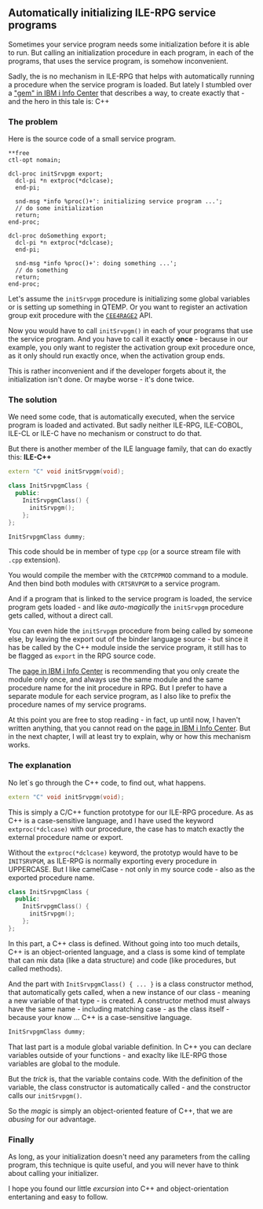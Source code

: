 ## Automatically initializing ILE-RPG service programs

Sometimes your service program needs some initialization before it is able to run. 
But calling an initialization procedure in each program, in each of the programs,
that uses the service program, is somehow inconvenient.

Sadly, the is no mechanism in ILE-RPG that helps with automatically running a procedure
when the service program is loaded. But lately I stumbled over a ["gem" in IBM i Info Center](https://www.ibm.com/support/pages/initializing-context-during-service-program-activation)
that describes a way, to create exactly that - and the hero in this tale is: C++

### The problem

Here is the source code of a small service program. 

```rpgle
**free
ctl-opt nomain;

dcl-proc initSrvpgm export;
  dcl-pi *n extproc(*dclcase);
  end-pi;

  snd-msg *info %proc()+': initializing service program ...';
  // do some initialization
  return;
end-proc;

dcl-proc doSomething export;
  dcl-pi *n extproc(*dclcase);
  end-pi;

  snd-msg *info %proc()+': doing something ...';
  // do something 
  return;
end-proc;
```

Let's assume the `initSrvpgm` procedure is initializing some global variables or is setting up
something in QTEMP. Or you want to register an activation group exit procedure with the 
[`CEE4RAGE2`](https://www.ibm.com/docs/api/v1/content/ssw_ibm_i_76/apis/CEE4RAGE2.htm) API.

Now you would have to call `initSrvpgm()` in each of your programs that use the service program.
And you have to call it exactly **once** - because in our example, you only want to register the
activation group exit procedure once, as it only should run exactly once, when the activation
group ends.

This is rather inconvenient and if the developer forgets about it, the initialization isn't done.
Or maybe worse - it's done twice.

### The solution

We need some code, that is automatically executed, when the service program is loaded and 
activated. But sadly neither ILE-RPG, ILE-COBOL, ILE-CL or ILE-C have no mechanism or construct
to do that.

But there is another member of the ILE language family, that can do exactly this: **ILE-C++**

```cpp
extern "C" void initSrvpgm(void);

class InitSrvpgmClass {                    
  public:                              
    InitSrvpgmClass() {      
      initSrvpgm();  
    };
};                                    

InitSrvpgmClass dummy;
```

This code should be in member of type `cpp` (or a source stream file with `.cpp` extension).

You would compile the member with the `CRTCPPMOD` command to a module. And then bind both
modules with `CRTSRVPGM` to a service program.

And if a program that is linked to the service program is loaded, the service program gets 
loaded - and like *auto-magically* the `initSrvpgm` procedure gets called, without a direct
call.

You can even hide the `initSrvpgm` procedure from being called by someone else, by leaving the
export out of the binder language source - but since it has be called by the C++ module inside
the service program, it still has to be flagged as `export` in the RPG source code.

The [page in IBM i Info Center](https://www.ibm.com/support/pages/initializing-context-during-service-program-activation)
is recommending that you only create the module only once, and always use the same module and
the same procedure name for the init procedure in RPG. But I prefer to have a separate module
for each service program, as I also like to prefix the procedure names of my service programs.

At this point you are free to stop reading - in fact, up until now, I haven't written anything,
that you cannot read on the [page in IBM i Info Center](https://www.ibm.com/support/pages/initializing-context-during-service-program-activation).
But in the next chapter, I will at least try to explain, why or how this mechanism works.

### The explanation

No let`s go through the C++ code, to find out, what happens.

```cpp
extern "C" void initSrvpgm(void);
```

This is simply a C/C++ function prototype for our ILE-RPG procedure. As as C++ is a 
case-sensitive language, and I have used the keyword `extproc(*dclcase)` with our procedure, 
the case has to match exactly the external procedure name or export. 

Without the `extproc(*dclcase)` keyword, the prototyp would have to be `INITSRVPGM`, as ILE-RPG
is normally exporting every procedure in UPPERCASE. But I like camelCase - not only in my 
source code - also as the exported procedure name.

```cpp
class InitSrvpgmClass {                    
  public:                              
    InitSrvpgmClass() {      
      initSrvpgm();  
    };
};                                    
```

In this part, a C++ class is defined. Without going into too much details, C++ is an 
object-oriented language, and a class is some kind of template that can mix data (like a 
data structure) and code (like procedures, but called methods).

And the part with `InitSrvpgmClass() { ... }` is a class constructor method, that automatically
gets called, when a new instance of our class - meaning a new variable of that type - is created.
A constructor method must always have the same name - including matching case - as the class
itself - because your know ... C++ is a case-sensitive language.

```cpp
InitSrvpgmClass dummy;
```

That last part is a module global variable definition. In C++ you can declare variables
outside of your functions - and exaclty like ILE-RPG those variables are global to the 
module.

But the *trick* is, that the variable contains code. With the definition of the variable,
the class constructor is automatically called - and the constructor calls our `initSrvpgm()`.

So the *magic* is simply an object-oriented feature of C++, that we are *abusing* for
our advantage.

### Finally

As long, as your initialization doesn't need any parameters from the calling program, this
technique is quite useful, and you will never have to think about calling your initializer.

I hope you found our little *excursion* into C++ and object-orientation entertaning and 
easy to follow. 


